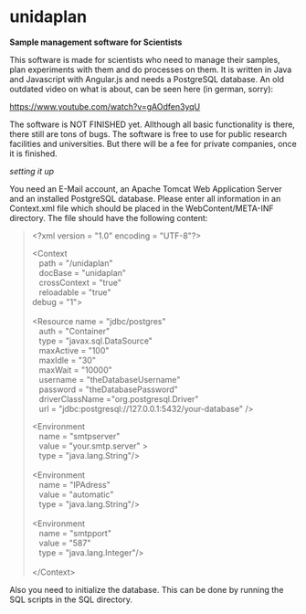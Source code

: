 # unidaplan
**Sample management software for Scientists**

This software is made for scientists who need to manage their samples, plan experiments with them and do processes on them. 
It is written in Java and Javascript with Angular.js and needs a PostgreSQL database. An old outdated video on what is about,
can be seen here (in german, sorry):

https://www.youtube.com/watch?v=gAOdfen3yqU

The software is NOT FINISHED yet. Allthough all basic functionality is there, there still are tons of bugs. The software
is free to use for public research facilities and universities. But there will be a fee for private companies, once it is
finished.


*setting it up*

You need an E-Mail account, an Apache Tomcat Web Application Server and an installed PostgreSQL database. Please enter all
information in an Context.xml file which should be placed in the WebContent/META-INF directory. The file should have the
following content:

> &lt;?xml version = "1.0" encoding = "UTF-8"?&gt;
> 
>   &lt;Context <br>
>   &nbsp;&nbsp; path = "/unidaplan" <br>
>   &nbsp;&nbsp; docBase = "unidaplan" <br>
>   &nbsp;&nbsp; crossContext = "true" <br>
>   &nbsp;&nbsp; reloadable = "true" <br>
>    debug = "1"><br>
>	<br>
>  &lt;Resource name = "jdbc/postgres" <br>
>  &nbsp;&nbsp; auth = "Container" <br>
>  &nbsp;&nbsp; type = "javax.sql.DataSource" <br>
>  &nbsp;&nbsp; maxActive = "100" <br>
>  &nbsp;&nbsp; maxIdle = "30" <br>
>  &nbsp;&nbsp; maxWait = "10000" <br>
>  &nbsp;&nbsp; username = "theDatabaseUsername" <br>
>  &nbsp;&nbsp; password = "theDatabasePassword" <br>
>  &nbsp;&nbsp; driverClassName ="org.postgresql.Driver" <br>
>  &nbsp;&nbsp; url = "jdbc:postgresql://127.0.0.1:5432/your-database" /&gt; 
>             
>
> &lt;Environment <br>
> &nbsp;&nbsp; name = "smtpserver" <br>
> &nbsp;&nbsp; value = "your.smtp.server" > <br>
> &nbsp;&nbsp; type = "java.lang.String"/> <br>
> &nbsp;&nbsp; <br>
> &lt;Environment <br>
> &nbsp;&nbsp; name = "IPAdress" <br>
> &nbsp;&nbsp; value = "automatic" <br>
> &nbsp;&nbsp; type = "java.lang.String"/&gt; <br>
> &nbsp;&nbsp; <br>
> &lt;Environment <br>
> &nbsp;&nbsp; name = "smtpport" <br>
> &nbsp;&nbsp; value = "587" <br>
> &nbsp;&nbsp; type = "java.lang.Integer"/&gt;  <br>        
> &lt;/Context&gt;


Also you need to initialize the database. This can be done by running the SQL scripts in the SQL directory. 
 
